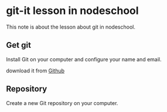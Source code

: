 # git-it lesson in nodeschool


This note is about the lesson about git in nodeschool.


## Get git

Install Git on your computer and configure your name and email.

download it from [Github](https://desktop.github.com)
	
## Repository

Create a new Git repository on your computer.

